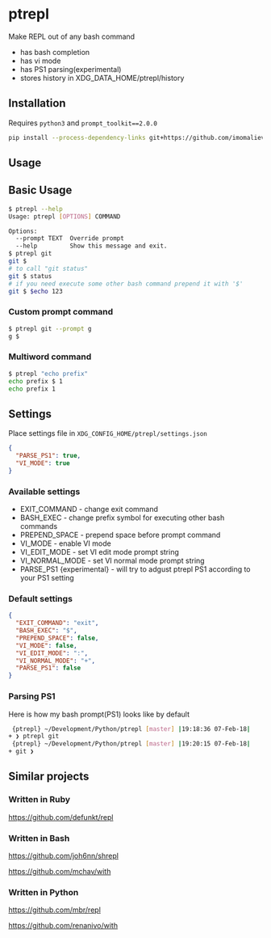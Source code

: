 # ptrepl

Make REPL out of any bash command

 - has bash completion
 - has vi mode
 - has PS1 parsing(experimental)
 - stores history in XDG_DATA_HOME/ptrepl/history

## Installation
Requires `python3` and `prompt_toolkit==2.0.0`
```bash
pip install --process-dependency-links git+https://github.com/imomaliev/ptrepl.git
```

## Usage
## Basic Usage
```bash
$ ptrepl --help
Usage: ptrepl [OPTIONS] COMMAND

Options:
  --prompt TEXT  Override prompt
  --help         Show this message and exit.
$ ptrepl git
git $
# to call "git status"
git $ status
# if you need execute some other bash command prepend it with '$'
git $ $echo 123
```

### Custom prompt command
```bash
$ ptrepl git --prompt g
g $
```

### Multiword command
```bash
$ ptrepl "echo prefix"
echo prefix $ 1
echo prefix 1
```

## Settings
Place settings file in `XDG_CONFIG_HOME/ptrepl/settings.json`

```json
{
  "PARSE_PS1": true,
  "VI_MODE": true
}
```
### Available settings
 - EXIT_COMMAND - change exit command
 - BASH_EXEC - change prefix symbol for executing other bash commands 
 - PREPEND_SPACE - prepend space before prompt command
 - VI_MODE - enable VI mode
 - VI_EDIT_MODE - set VI edit mode prompt string
 - VI_NORMAL_MODE - set VI normal mode prompt string
 - PARSE_PS1 {experimental} - will try to adgust ptrepl PS1 according to your PS1 setting

### Default settings
```json
{
  "EXIT_COMMAND": "exit",
  "BASH_EXEC": "$",
  "PREPEND_SPACE": false,
  "VI_MODE": false,
  "VI_EDIT_MODE": ":",
  "VI_NORMAL_MODE": "+",
  "PARSE_PS1": false
}
```

### Parsing PS1
Here is how my bash prompt(PS1) looks like by default
```bash
 {ptrepl} ~/Development/Python/ptrepl [master] |19:18:36 07-Feb-18|
+ ❯ ptrepl git
 {ptrepl} ~/Development/Python/ptrepl [master] |19:20:15 07-Feb-18|
+ git ❯
```

## Similar projects
### Written in Ruby
https://github.com/defunkt/repl

### Written in Bash
https://github.com/joh6nn/shrepl

https://github.com/mchav/with

### Written in Python
https://github.com/mbr/repl

https://github.com/renanivo/with
